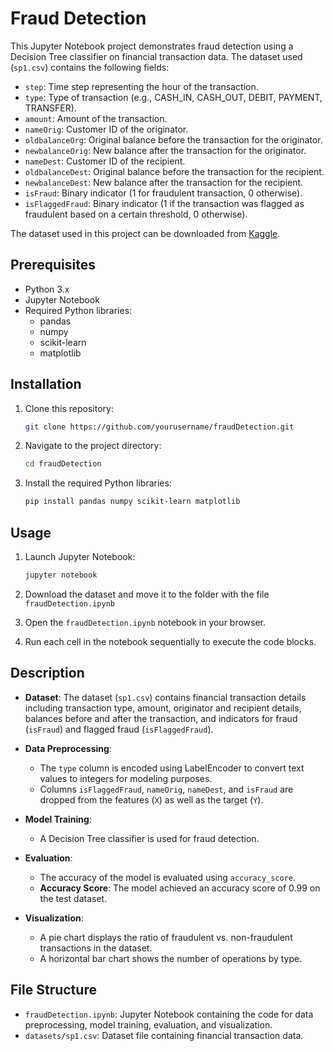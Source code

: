 # Fraud Detection

This Jupyter Notebook project demonstrates fraud detection using a Decision Tree classifier on financial transaction data. The dataset used (`sp1.csv`) contains the following fields:

- `step`: Time step representing the hour of the transaction.
- `type`: Type of transaction (e.g., CASH_IN, CASH_OUT, DEBIT, PAYMENT, TRANSFER).
- `amount`: Amount of the transaction.
- `nameOrig`: Customer ID of the originator.
- `oldbalanceOrg`: Original balance before the transaction for the originator.
- `newbalanceOrig`: New balance after the transaction for the originator.
- `nameDest`: Customer ID of the recipient.
- `oldbalanceDest`: Original balance before the transaction for the recipient.
- `newbalanceDest`: New balance after the transaction for the recipient.
- `isFraud`: Binary indicator (1 for fraudulent transaction, 0 otherwise).
- `isFlaggedFraud`: Binary indicator (1 if the transaction was flagged as fraudulent based on a certain threshold, 0 otherwise).

The dataset used in this project can be downloaded from [Kaggle](https://www.kaggle.com/datasets/ealaxi/paysim1?resource=download).

## Prerequisites

- Python 3.x
- Jupyter Notebook
- Required Python libraries:
  - pandas
  - numpy
  - scikit-learn
  - matplotlib

## Installation

1. Clone this repository:
   ```bash
   git clone https://github.com/yourusername/fraudDetection.git
   ```

2. Navigate to the project directory:
   ```bash
   cd fraudDetection
   ```

3. Install the required Python libraries:
   ```bash
   pip install pandas numpy scikit-learn matplotlib
   ```

## Usage

1. Launch Jupyter Notebook:
   ```bash
   jupyter notebook
   ```
2. Download the dataset and move it to the folder with the file `fraudDetection.ipynb`

3. Open the `fraudDetection.ipynb` notebook in your browser.

4. Run each cell in the notebook sequentially to execute the code blocks.

## Description

- **Dataset**: The dataset (`sp1.csv`) contains financial transaction details including transaction type, amount, originator and recipient details, balances before and after the transaction, and indicators for fraud (`isFraud`) and flagged fraud (`isFlaggedFraud`).

- **Data Preprocessing**:
  - The `type` column is encoded using LabelEncoder to convert text values to integers for modeling purposes.
  - Columns `isFlaggedFraud`, `nameOrig`, `nameDest`, and `isFraud` are dropped from the features (`X`) as well as the target (`Y`).

- **Model Training**:
  - A Decision Tree classifier is used for fraud detection.

- **Evaluation**:
  - The accuracy of the model is evaluated using `accuracy_score`.
  - **Accuracy Score**: The model achieved an accuracy score of 0.99 on the test dataset.

- **Visualization**:
  - A pie chart displays the ratio of fraudulent vs. non-fraudulent transactions in the dataset.
  - A horizontal bar chart shows the number of operations by type.

## File Structure

- `fraudDetection.ipynb`: Jupyter Notebook containing the code for data preprocessing, model training, evaluation, and visualization.
- `datasets/sp1.csv`: Dataset file containing financial transaction data.
